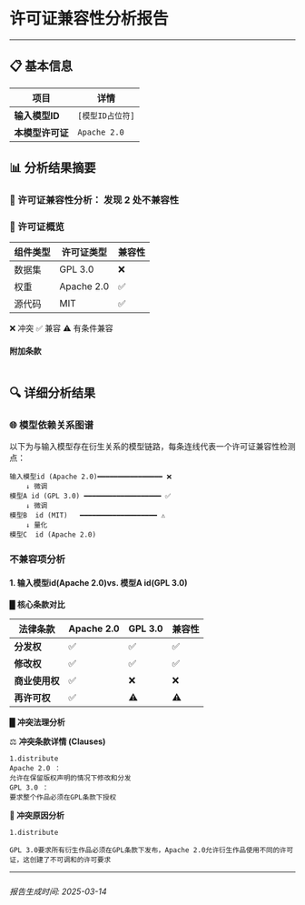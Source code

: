# 许可证兼容性分析报告

---

## 📋 基本信息

| 项目 | 详情 |
|------|------|
| **输入模型ID** | `[模型ID占位符]` |
| **本模型许可证** | `Apache 2.0` |


## 📊 分析结果摘要

### 🔎 许可证兼容性分析： **发现 2 处不兼容性**

### 📜 许可证概览
| 组件类型 | 许可证类型 | 兼容性 |
|----------|------------|----------|
| 数据集 | GPL 3.0 | ❌  |
| 权重 | Apache 2.0 | ✅  |
| 源代码 | MIT | ✅  |

❌ 冲突 ✅ 兼容 ⚠️ 有条件兼容

#### 附加条款 
```

```

## 🔍 详细分析结果

### 🌐 模型依赖关系图谱

以下为与输入模型存在衍生关系的模型链路，每条连线代表一个许可证兼容性检测点：
```
输入模型id (Apache 2.0)━━━━━━━━━━━━━━━━ ❌ 
    ↓ 微调
模型A id (GPL 3.0) ━━━━━━━━━━━━━━━━━━━ ✅ 
    ↓ 微调                                    
模型B  id (MIT)   ━━━━━━━━━━━━━━━━━━━ ⚠️ 
    ↓ 量化
模型C  id (Apache 2.0) 
```

### 不兼容项分析

#### 1. 输入模型id(Apache 2.0)vs. 模型A id(GPL 3.0)

 █ **核心条款对比**

| 法律条款       | Apache 2.0          | GPL 3.0              | 兼容性 |
|----------------|---------------------|----------------------|------------|
| **分发权**     | ✅      | ✅   | ✅          |
| **修改权**     | ✅                | ✅                | ✅         |
| **商业使用权** | ✅                | ❌               | ❌          |
| **再许可权**   | ✅                | ⚠️                |⚠️          |

 █ **冲突法理分析**

<!-- 在此处添加您的冲突分析内容 -->
</details>

⚖️ **冲突条款详情 (Clauses)**
```
1.distribute
Apache 2.0 ：
允许在保留版权声明的情况下修改和分发
GPL 3.0 ：
要求整个作品必须在GPL条款下授权
```
**🔎 冲突原因分析**
```
1.distribute

GPL 3.0要求所有衍生作品必须在GPL条款下发布，Apache 2.0允许衍生作品使用不同的许可证，这创建了不可调和的许可要求
```


</details>

---

### 



*报告生成时间: 2025-03-14*